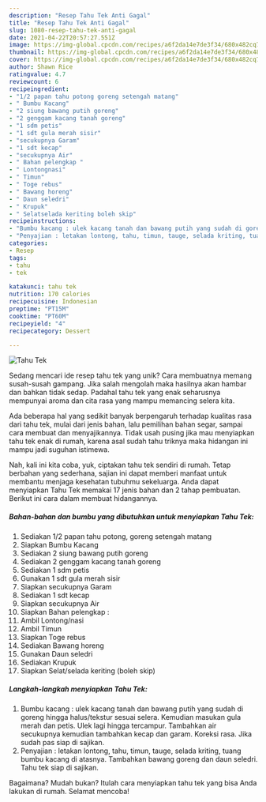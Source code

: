 ```yaml
---
description: "Resep Tahu Tek Anti Gagal"
title: "Resep Tahu Tek Anti Gagal"
slug: 1080-resep-tahu-tek-anti-gagal
date: 2021-04-22T20:57:27.551Z
image: https://img-global.cpcdn.com/recipes/a6f2da14e7de3f34/680x482cq70/tahu-tek-foto-resep-utama.jpg
thumbnail: https://img-global.cpcdn.com/recipes/a6f2da14e7de3f34/680x482cq70/tahu-tek-foto-resep-utama.jpg
cover: https://img-global.cpcdn.com/recipes/a6f2da14e7de3f34/680x482cq70/tahu-tek-foto-resep-utama.jpg
author: Shawn Rice
ratingvalue: 4.7
reviewcount: 6
recipeingredient:
- "1/2 papan tahu potong goreng setengah matang"
- " Bumbu Kacang"
- "2 siung bawang putih goreng"
- "2 genggam kacang tanah goreng"
- "1 sdm petis"
- "1 sdt gula merah sisir"
- "secukupnya Garam"
- "1 sdt kecap"
- "secukupnya Air"
- " Bahan pelengkap "
- " Lontongnasi"
- " Timun"
- " Toge rebus"
- " Bawang horeng"
- " Daun seledri"
- " Krupuk"
- " Selatselada keriting boleh skip"
recipeinstructions:
- "Bumbu kacang : ulek kacang tanah dan bawang putih yang sudah di goreng hingga halus/tekstur sesuai selera. Kemudian masukan gula merah dan petis. Ulek lagi hingga tercampur. Tambahkan air secukupnya kemudian tambahkan kecap dan garam. Koreksi rasa. Jika sudah pas siap di sajikan."
- "Penyajian : letakan lontong, tahu, timun, tauge, selada kriting, tuang bumbu kacang di atasnya. Tambahkan bawang goreng dan daun seledri. Tahu tek siap di sajikan."
categories:
- Resep
tags:
- tahu
- tek

katakunci: tahu tek 
nutrition: 170 calories
recipecuisine: Indonesian
preptime: "PT15M"
cooktime: "PT60M"
recipeyield: "4"
recipecategory: Dessert

---
```



![Tahu Tek](https://img-global.cpcdn.com/recipes/a6f2da14e7de3f34/680x482cq70/tahu-tek-foto-resep-utama.jpg)

Sedang mencari ide resep tahu tek yang unik? Cara membuatnya memang susah-susah gampang. Jika salah mengolah maka hasilnya akan hambar dan bahkan tidak sedap. Padahal tahu tek yang enak seharusnya mempunyai aroma dan cita rasa yang mampu memancing selera kita.

Ada beberapa hal yang sedikit banyak berpengaruh terhadap kualitas rasa dari tahu tek, mulai dari jenis bahan, lalu pemilihan bahan segar, sampai cara membuat dan menyajikannya. Tidak usah pusing jika mau menyiapkan tahu tek enak di rumah, karena asal sudah tahu triknya maka hidangan ini mampu jadi suguhan istimewa.




Nah, kali ini kita coba, yuk, ciptakan tahu tek sendiri di rumah. Tetap berbahan yang sederhana, sajian ini dapat memberi manfaat untuk membantu menjaga kesehatan tubuhmu sekeluarga. Anda dapat menyiapkan Tahu Tek memakai 17 jenis bahan dan 2 tahap pembuatan. Berikut ini cara dalam membuat hidangannya.

<!--inarticleads1-->

##### Bahan-bahan dan bumbu yang dibutuhkan untuk menyiapkan Tahu Tek:

1. Sediakan 1/2 papan tahu potong, goreng setengah matang
1. Siapkan  Bumbu Kacang
1. Sediakan 2 siung bawang putih goreng
1. Sediakan 2 genggam kacang tanah goreng
1. Sediakan 1 sdm petis
1. Gunakan 1 sdt gula merah sisir
1. Siapkan secukupnya Garam
1. Sediakan 1 sdt kecap
1. Siapkan secukupnya Air
1. Siapkan  Bahan pelengkap :
1. Ambil  Lontong/nasi
1. Ambil  Timun
1. Siapkan  Toge rebus
1. Sediakan  Bawang horeng
1. Gunakan  Daun seledri
1. Sediakan  Krupuk
1. Siapkan  Selat/selada keriting (boleh skip)




<!--inarticleads2-->

##### Langkah-langkah menyiapkan Tahu Tek:

1. Bumbu kacang : ulek kacang tanah dan bawang putih yang sudah di goreng hingga halus/tekstur sesuai selera. Kemudian masukan gula merah dan petis. Ulek lagi hingga tercampur. Tambahkan air secukupnya kemudian tambahkan kecap dan garam. Koreksi rasa. Jika sudah pas siap di sajikan.
1. Penyajian : letakan lontong, tahu, timun, tauge, selada kriting, tuang bumbu kacang di atasnya. Tambahkan bawang goreng dan daun seledri. Tahu tek siap di sajikan.




Bagaimana? Mudah bukan? Itulah cara menyiapkan tahu tek yang bisa Anda lakukan di rumah. Selamat mencoba!
